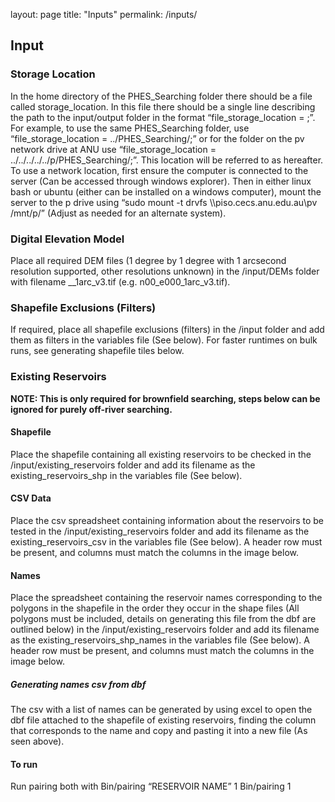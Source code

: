 layout: page
title: "Inputs"
permalink: /inputs/

## Input

### Storage Location
In the home directory of the PHES_Searching folder there should be a file called storage_location. In this file there should be a single line describing the path to the input/output folder in the format “file_storage_location = <path to storage location>;”. For example, to use the same PHES_Searching folder, use “file_storage_location = ../PHES_Searching/;” or for the folder on the pv network drive at ANU use “file_storage_location = ../../../../../p/PHES_Searching/;”.
This location will be referred to as <storage location> hereafter.
To use a network location, first ensure the computer is connected to the server (Can be accessed through windows explorer). Then in either linux bash or ubuntu (either can be installed on a windows computer), mount the server to the p drive using “sudo mount -t drvfs  \\\\piso.cecs.anu.edu.au\\pv /mnt/p/” (Adjust as needed for an alternate system).
### Digital Elevation Model
Place all required DEM files (1 degree by 1 degree with 1 arcsecond resolution supported, other resolutions unknown) in the <storage location>/input/DEMs folder with filename <latitude>_<longitude>_1arc_v3.tif (e.g. n00_e000_1arc_v3.tif).

### Shapefile Exclusions (Filters)
If required, place all shapefile exclusions (filters) in the <storage location>/input folder and add them as filters in the variables file (See below). For faster runtimes on bulk runs, see generating shapefile tiles below.
### Existing Reservoirs
__NOTE: This is only required for brownfield searching, steps below can be ignored for purely off-river searching.__

#### Shapefile
Place the shapefile containing all existing reservoirs to be checked in the <storage location>/input/existing_reservoirs folder and add its filename as the existing_reservoirs_shp in the variables file (See below).
#### CSV Data
Place the csv spreadsheet containing information about the reservoirs to be tested in the <storage location>/input/existing_reservoirs folder and add its filename as the existing_reservoirs_csv in the variables file (See below).
A header row must be present, and columns must match the columns in the image below.

<!-- TODO add image -->

#### Names
Place the spreadsheet containing the reservoir names corresponding to the polygons in the shapefile in the order they occur in the shape files (All polygons must be included, details on generating this file from the dbf are outlined below) in the <storage location>/input/existing_reservoirs folder and add its filename as the existing_reservoirs_shp_names in the variables file (See below).
A header row must be present, and columns must match the columns in the image below.

<!-- TODO add image -->

##### Generating names csv from dbf
The csv with a list of names can be generated by using excel to open the dbf file attached to the shapefile of existing reservoirs, finding the column that corresponds to the name and copy and pasting it into a new file (As seen above).

#### To run
Run pairing both with 
Bin/pairing “RESERVOIR NAME” 1
Bin/pairing <long> <lat> 1

<!-- TODO move to single run -->
